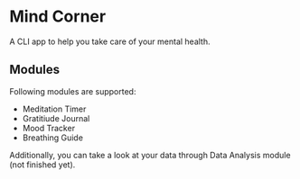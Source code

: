 # Mind Corner

A CLI app to help you take care of your mental health.

## Modules

Following modules are supported:

- Meditation Timer
- Gratitiude Journal
- Mood Tracker
- Breathing Guide

Additionally, you can take a look at your data through Data Analysis module (not finished yet).
